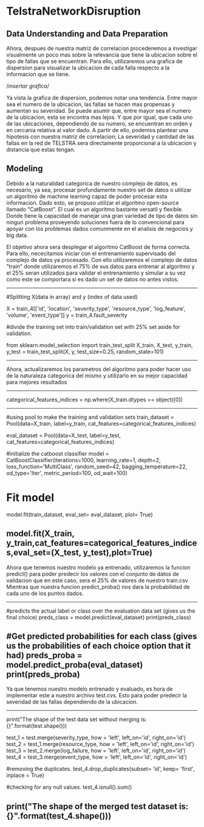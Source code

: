 # TelstraNetworkDisruption

## Data Understanding and Data Preparation
Ahora, despues de nuestra matriz de correlacion procederemos a investigar visualmente un poco mas sobre la relevancia que tiene la ubicacion sobre el tipo de fallas que se encuentran. Para ello, utilizaremos una grafica de dispersion para visualizar la ubicacion de cada falla respecto a la informacion que se tiene. 

/*insertar grafica*/

Ya vista la grafica de dispersion, podemos notar una tendencia. Entre mayor sea el numero de la ubicacion, las fallas se hacen mas propensas y aumentan su severidad. Se puede asumir que, entre mayor sea el numero de la ubicacion, esta se encontra mas lejos. Y que por igual, que cada uno de las ubicaciones, dependiendo de su numero, se encuentran en orden y en cercania relativa al valor dado. A partir de ello, podemos plantear una hipotesis con nuestra matriz de correlacion; La severidad y cantidad de las fallas en la red de TELSTRA sera directamente proporcional a la ubicacion y distancia que estas tengan. 


## Modeling
Debido a la naturalidad categorica de nuestro complejo de datos, es necesario, ya sea, procesar profundamente nuestro set de datos o utilizar un algoritmo de machine learning capaz de poder procesar esta informacion. Dado esto, se propuso utilizar el algoritmo open-source llamado "CatBoost". El cual es un algoritmo bastante versatil y flexible. Donde tiene la capacidad de manejar una gran variedad de tipo de datos sin ningun problema proveyendo soluciones fuera de lo convencional para apoyar con los problemas dados comunmente en el analisis de negocios y big data. 

El objetivo ahora sera desplegar el algoritmo CatBoost de forma correcta. Para ello, nececitamos iniciar con el entrenamiento supervisado del complejo de datos ya procesado. Con ello utilizaremos el complejo de datos "train" donde utilizaremos el 75% de sus datos para entrenar al algoritmo y el 25% seran utilizados para validar el entrenamiento y simular a su vez como este se comportara si es dado un set de datos no antes vistos. 

-------------------------------------------------------------------------------------------

#Splitting X(data in array) and y (index of data used)

X = train_4[['id', 'location', 'severity_type', 'resource_type',
       'log_feature', 'volume', 'event_type']]
y = train_4.fault_severity
 
#divide the training set into train/validation set with 25% set aside for validation. 

from sklearn.model_selection import train_test_split
X_train, X_test, y_train, y_test = train_test_split(X, y, test_size=0.25, random_state=101)

-------------------------------------------------------------------------------------------

Ahora, actualizaremos los parametros del algoritmo para poder hacer uso de la naturaleza categorica del mismo y utilizarlo en su mejor capacidad para mejores resultados

-------------------------------------------------------------------------------------------
 
categorical_features_indices = np.where(X_train.dtypes == object)[0])


 
 -------------------------------------------------------------------------------------------
 
#using pool to make the training and validation sets
train_dataset = Pool(data=X_train,
                     label=y_train,
                     cat_features=categorical_features_indices)

eval_dataset = Pool(data=X_test,
                    label=y_test,
                    cat_features=categorical_features_indices)
 
#initialize the catboost classifier
model = CatBoostClassifier(iterations=1000,
                           learning_rate=1,
                           depth=2,
                           loss_function='MultiClass',
                           random_seed=42,
                           bagging_temperature=22,
                           od_type='Iter',
                           metric_period=100,
                           od_wait=100)
# Fit model

model.fit(train_dataset, eval_set= eval_dataset, plot= True)


model.fit(X_train, y_train,cat_features=categorical_features_indices,eval_set=(X_test, y_test),plot=True)
-------------------------------------------------------------------------------------------

Ahora que tenemos nuestro modelo ya entrenado, utilizaremos la funcion predict() para poder predecir los valores con el conjunto de datos de validacion que en este caso, sera el 25% de valores de nuestro train.csv Mientras que nuestra funcion predict_proba() nos dara la probabilidad de cada uno de los puntos dados.

-------------------------------------------------------------------------------------------
#predicts the actual label or class over the evaluation data set (gives us the final choice)
preds_class = model.predict(eval_dataset) 
print(preds_class)

#Get predicted probabilities for each class (gives us the probabilities of each choice option that it had)
preds_proba = model.predict_proba(eval_dataset)
print(preds_proba)
-------------------------------------------------------------------------------------------

Ya que tenemos nuestro modelo entrenado y evaluado, es hora de implementar este a nuestro archivo test.cvs. Esto para poder predecir la severidad de las fallas dependiendo de la ubicacion. 

-------------------------------------------------------------------------------------------
print("The shape of the test data set without merging is: {}".format(test.shape()))

test_1 = test.merge(severity_type, how = 'left', left_on='id', right_on='id')
test_2 = test_1.merge(resource_type, how = 'left', left_on='id', right_on='id')
test_3 = test_2.merge(log_failure, how = 'left', left_on='id', right_on='id')
test_4 = test_3.merge(event_type, how = 'left', left_on='id', right_on='id')

#removing the duplicates.
test_4.drop_duplicates(subset= 'id', keep= 'first', inplace = True)
 
#checking for any null values. 
test_4.isnull().sum()

print("The shape of the merged test dataset is: {}".format(test_4.shape()))
-------------------------------------------------------------------------------------------



